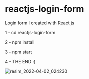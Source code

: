 # reactjs-login-form

Login form I created with React js 

1 - cd reactjs-login-form

2 - npm install 

3 - npm start

4 - THE END :)

![resim_2022-04-02_024230](https://user-images.githubusercontent.com/75756442/161354772-c4666f47-fa39-4c34-8961-9266eb5c3881.png)
